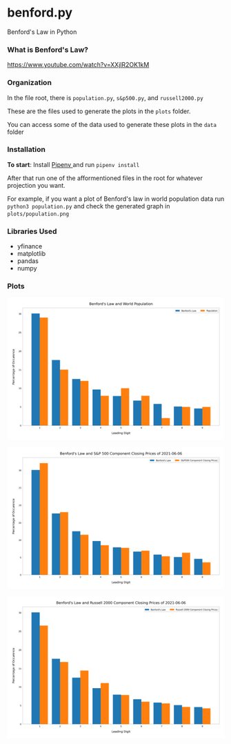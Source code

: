 # benford.py

Benford's Law in Python

### What is Benford's Law? 
https://www.youtube.com/watch?v=XXjlR2OK1kM

### Organization
In the file root, there is `population.py`, `s&p500.py`, and `russell2000.py` 

These are the files used to generate the plots in the `plots` folder. 

You can access some of the data used to generate these plots in the `data` folder

### Installation

**To start**: Install <a href="https://pipenv.pypa.io/en/latest/"> Pipenv </a> and run `pipenv install`

After that run one of the afformentioned files in the root for whatever projection you want.

For example, if you want a plot of Benford's law in world population data run `python3 population.py` and check the generated graph in `plots/population.png`


### Libraries Used
- yfinance
- matplotlib
- pandas
- numpy
			
### Plots
  
![](https://raw.githubusercontent.com/Sysnomid/benford.py/main/plots/population.png)

![](https://raw.githubusercontent.com/Sysnomid/benford.py/main/plots/s%26p500.png)
    
![](https://raw.githubusercontent.com/Sysnomid/benford.py/main/plots/russell2000.png)





